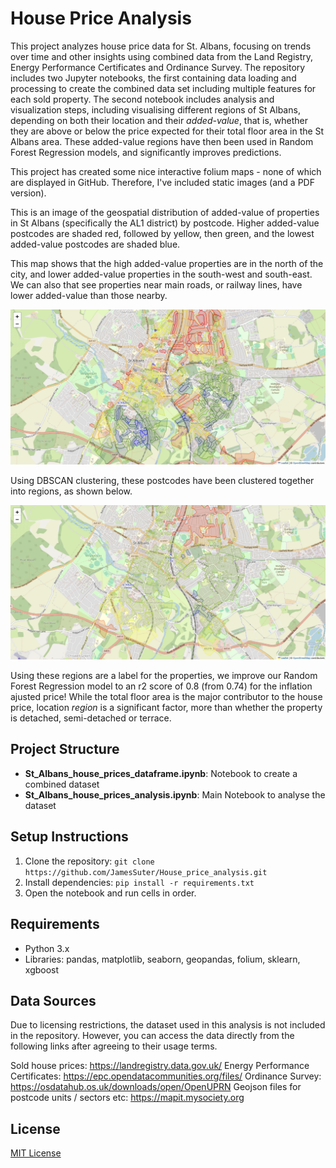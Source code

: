 # House Price Analysis

This project analyzes house price data for St. Albans, focusing on trends over time and other insights using combined data from the Land Registry, Energy Performance Certificates and Ordinance Survey. The repository includes two Jupyter notebooks, the first containing data loading and processing to create the combined data set including multiple features for each sold property. The second notebook includes analysis and visualization steps, including visualising different regions of St Albans, depending on both their location and their *added-value*, that is, whether they are above or below the price expected for their total floor area in the St Albans area. These added-value regions have then been used in Random Forest Regression models, and significantly improves predictions.

This project has created some nice interactive folium maps - none of which are displayed in GitHub. Therefore, I've included static images (and a PDF version). 

This is an image of the geospatial distribution of added-value of properties in St Albans (specifically the AL1 district) by postcode. Higher added-value postcodes are shaded red, followed by yellow, then green, and the lowest added-value postcodes are shaded blue. 

This map shows that the high added-value properties are in the north of the city, and lower added-value properties in the south-west and south-east. We can also that see properties near main roads, or railway lines, have lower added-value than those nearby. 

![](./St_Albans_postcodes.png)

Using DBSCAN clustering, these postcodes have been clustered together into regions, as shown below. 

![](./St_Albans_regions.png)

Using these regions are a label for the properties, we improve our Random Forest Regression model to an r2 score of 0.8 (from 0.74) for the inflation ajusted price! While the total floor area is the major contributor to the house price, location *region* is a significant factor, more than whether the property is detached, semi-detached or terrace.  


## Project Structure
- **St_Albans_house_prices_dataframe.ipynb**: Notebook to create a combined dataset
- **St_Albans_house_prices_analysis.ipynb**: Main Notebook to analyse the dataset

## Setup Instructions
1. Clone the repository: `git clone https://github.com/JamesSuter/House_price_analysis.git`
2. Install dependencies: `pip install -r requirements.txt`
3. Open the notebook and run cells in order.

## Requirements
- Python 3.x
- Libraries: pandas, matplotlib, seaborn, geopandas, folium, sklearn, xgboost
  
## Data Sources
Due to licensing restrictions, the dataset used in this analysis is not included in the repository. However, you can access the data directly from the following links after agreeing to their usage terms.

Sold house prices: https://landregistry.data.gov.uk/
Energy Performance Certificates: https://epc.opendatacommunities.org/files/
Ordinance Survey: https://osdatahub.os.uk/downloads/open/OpenUPRN
Geojson files for postcode units / sectors etc: https://mapit.mysociety.org

## License
[MIT License](LICENSE)
